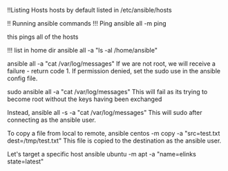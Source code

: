 !!Listing Hosts
hosts by default listed in /etc/ansible/hosts

!! Running ansible commands
!!! Ping
ansible all -m ping

this pings all of the hosts

!!! list in home dir
ansible all -a "ls -al /home/ansible"

ansible all -a "cat /var/log/messages"
If we are not root, we will receive a failure - return code 1.
If permission denied, set the sudo use in the ansible config file.

sudo ansible all -a "cat /var/log/messages"
This will fail as its trying to become root without the keys having been exchanged

Instead,
ansible all -s -a "cat /var/log/messages"
This will sudo after connecting as the ansible user.

To copy a file from local to remote,
ansible centos -m copy -a "src=test.txt dest=/tmp/test.txt"
This file is copied to the destination as the ansible user.   

Let's target a specific host
ansible ubuntu -m apt -a "name=elinks state=latest"


